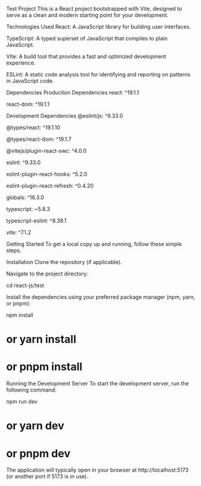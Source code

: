Test Project
This is a React project bootstrapped with Vite, designed to serve as a clean and modern starting point for your development.

Technologies Used
React: A JavaScript library for building user interfaces.

TypeScript: A typed superset of JavaScript that compiles to plain JavaScript.

Vite: A build tool that provides a fast and optimized development experience.

ESLint: A static code analysis tool for identifying and reporting on patterns in JavaScript code.

Dependencies
Production Dependencies
react: ^19.1.1

react-dom: ^19.1.1

Development Dependencies
@eslint/js: ^9.33.0

@types/react: ^19.1.10

@types/react-dom: ^19.1.7

@vitejs/plugin-react-swc: ^4.0.0

eslint: ^9.33.0

eslint-plugin-react-hooks: ^5.2.0

eslint-plugin-react-refresh: ^0.4.20

globals: ^16.3.0

typescript: ~5.8.3

typescript-eslint: ^8.39.1

vite: ^7.1.2

Getting Started
To get a local copy up and running, follow these simple steps.

Installation
Clone the repository (if applicable).

Navigate to the project directory:

cd react-js/test

Install the dependencies using your preferred package manager (npm, yarn, or pnpm):

npm install

# or yarn install

# or pnpm install

Running the Development Server
To start the development server, run the following command:

npm run dev

# or yarn dev

# or pnpm dev

The application will typically open in your browser at http://localhost:5173 (or another port if 5173 is in use).
